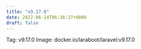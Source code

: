 ```yaml
---
title: "v9.17.0"
date: 2022-06-14T06:38:27+0000
draft: false
---
```


Tag: v9.17.0
Image: docker.io/laraboot/laravel:v9.17.0
